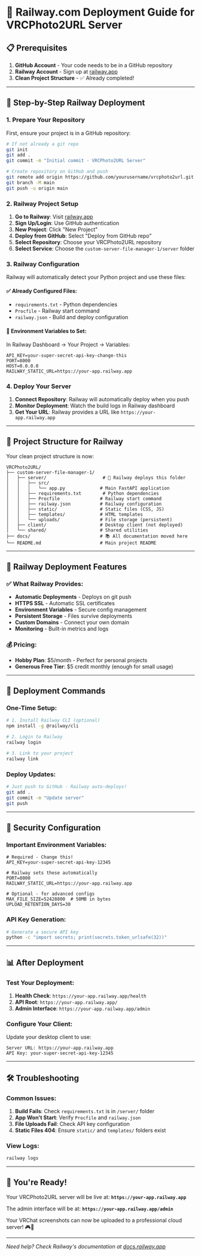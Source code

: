 # 🚂 Railway.com Deployment Guide for VRCPhoto2URL Server

## 📋 **Prerequisites**

1. **GitHub Account** - Your code needs to be in a GitHub repository
2. **Railway Account** - Sign up at [railway.app](https://railway.app)
3. **Clean Project Structure** - ✅ Already completed!

---

## 🎯 **Step-by-Step Railway Deployment**

### **1. Prepare Your Repository**

First, ensure your project is in a GitHub repository:

```bash
# If not already a git repo
git init
git add .
git commit -m "Initial commit - VRCPhoto2URL Server"

# Create repository on GitHub and push
git remote add origin https://github.com/yourusername/vrcphoto2url.git
git branch -M main
git push -u origin main
```

### **2. Railway Project Setup**

1. **Go to Railway**: Visit [railway.app](https://railway.app)
2. **Sign Up/Login**: Use GitHub authentication
3. **New Project**: Click "New Project"
4. **Deploy from GitHub**: Select "Deploy from GitHub repo"
5. **Select Repository**: Choose your VRCPhoto2URL repository
6. **Select Service**: Choose the `custom-server-file-manager-1/server` folder

### **3. Railway Configuration**

Railway will automatically detect your Python project and use these files:

#### **✅ Already Configured Files:**
- `requirements.txt` - Python dependencies
- `Procfile` - Railway start command
- `railway.json` - Build and deploy configuration

#### **🔧 Environment Variables to Set:**

In Railway Dashboard → Your Project → Variables:

```
API_KEY=your-super-secret-api-key-change-this
PORT=8000
HOST=0.0.0.0
RAILWAY_STATIC_URL=https://your-app.railway.app
```

### **4. Deploy Your Server**

1. **Connect Repository**: Railway will automatically deploy when you push
2. **Monitor Deployment**: Watch the build logs in Railway dashboard
3. **Get Your URL**: Railway provides a URL like `https://your-app.railway.app`

---

## 🔧 **Project Structure for Railway**

Your clean project structure is now:

```
VRCPhoto2URL/
├── custom-server-file-manager-1/
│   ├── server/                     # 🚂 Railway deploys this folder
│   │   ├── src/
│   │   │   └── app.py             # Main FastAPI application
│   │   ├── requirements.txt        # Python dependencies
│   │   ├── Procfile               # Railway start command
│   │   ├── railway.json           # Railway configuration
│   │   ├── static/                # Static files (CSS, JS)
│   │   ├── templates/             # HTML templates
│   │   └── uploads/               # File storage (persistent)
│   ├── client/                    # Desktop client (not deployed)
│   └── shared/                    # Shared utilities
├── docs/                          # 📚 All documentation moved here
└── README.md                      # Main project README
```

---

## 🌟 **Railway Deployment Features**

### **✅ What Railway Provides:**
- **Automatic Deployments** - Deploys on git push
- **HTTPS SSL** - Automatic SSL certificates
- **Environment Variables** - Secure config management
- **Persistent Storage** - Files survive deployments
- **Custom Domains** - Connect your own domain
- **Monitoring** - Built-in metrics and logs

### **💰 Pricing:**
- **Hobby Plan**: $5/month - Perfect for personal projects
- **Generous Free Tier**: $5 credit monthly (enough for small usage)

---

## 🚀 **Deployment Commands**

### **One-Time Setup:**
```bash
# 1. Install Railway CLI (optional)
npm install -g @railway/cli

# 2. Login to Railway
railway login

# 3. Link to your project
railway link
```

### **Deploy Updates:**
```bash
# Just push to GitHub - Railway auto-deploys!
git add .
git commit -m "Update server"
git push
```

---

## 🔐 **Security Configuration**

### **Important Environment Variables:**

```env
# Required - Change this!
API_KEY=your-super-secret-api-key-12345

# Railway sets these automatically
PORT=8000
RAILWAY_STATIC_URL=https://your-app.railway.app

# Optional - for advanced configs
MAX_FILE_SIZE=52428800  # 50MB in bytes
UPLOAD_RETENTION_DAYS=30
```

### **API Key Generation:**
```bash
# Generate a secure API key
python -c "import secrets; print(secrets.token_urlsafe(32))"
```

---

## 📊 **After Deployment**

### **Test Your Deployment:**

1. **Health Check**: `https://your-app.railway.app/health`
2. **API Root**: `https://your-app.railway.app/`
3. **Admin Interface**: `https://your-app.railway.app/admin`

### **Configure Your Client:**
Update your desktop client to use:
```
Server URL: https://your-app.railway.app
API Key: your-super-secret-api-key-12345
```

---

## 🛠️ **Troubleshooting**

### **Common Issues:**

1. **Build Fails**: Check `requirements.txt` is in `/server/` folder
2. **App Won't Start**: Verify `Procfile` and `railway.json`
3. **File Uploads Fail**: Check API key configuration
4. **Static Files 404**: Ensure `static/` and `templates/` folders exist

### **View Logs:**
```bash
railway logs
```

---

## 🎉 **You're Ready!**

Your VRCPhoto2URL server will be live at:
**`https://your-app.railway.app`**

The admin interface will be at:
**`https://your-app.railway.app/admin`**

Your VRChat screenshots can now be uploaded to a professional cloud server! 🎮📸

---

*Need help? Check Railway's documentation at [docs.railway.app](https://docs.railway.app)*
